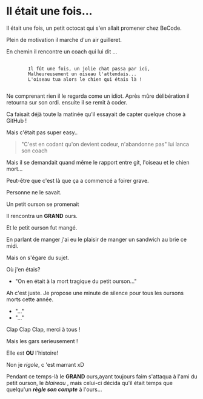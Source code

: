 # Il était une fois...
Il était une fois, un petit octocat qui s'en allait promener chez BeCode.

Plein de motivation il marche d'un air guilleret.

En chemin il rencontre un coach qui lui dit ...

<pre>
	<code>
		Il fût une fois, un jolie chat passa par ici,
		Malheureusement un oiseau l'attendais...
		L'oiseau tua alors le chien qui étais là !
	</code>
</pre>

Ne comprenant rien il le regarda come un idiot.
Après mûre délibération il retourna sur son ordi.
ensuite il se remit à coder.

Ca faisait déjà toute la matinée qu'il essayait de capter quelque chose
à GitHub !

Mais c'était pas super easy..

> "C'est en codant qu'on devient codeur, n'abandonne pas" lui lanca son
coach

Mais il se demandait quand même le rapport entre git, l'oiseau et le chien mort...

Peut-être que c'est là que ça a commencé a foirer grave.

Personne ne le savait.

Un petit ourson se promenait

Il rencontra un **GRAND** ours.

Et le petit ourson fut mangé.

En parlant de manger j'ai eu le plaisir de manger un sandwich au brie ce midi.

Mais on s'égare du sujet.

Où j'en étais?


* "On en était à la mort tragique du petit ourson..."

Ah c'est juste. Je propose une minute de silence pour tous les oursons morts cette année.

* "..."
* "..."

Clap Clap Clap, merci à tous !


Mais les gars serieusement !

Elle est **OU** l'histoire!

Non je *rigole*, c 'est marrant xD

Pendant ce temps-là le **GRAND** ours,ayant toujours faim s'attaqua à l'ami du petit ourson, le *blaireau* , mais celui-ci décida qu'il était temps que quelqu'un **_règle son compte_** à l'ours...
